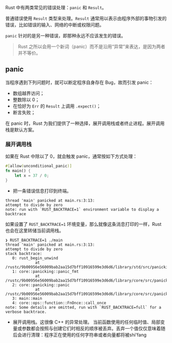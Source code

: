 Rust 中有两类常见的错误处理：`panic` 和 `Result`。

普通错误使用 `Result` 类型来处理。`Result` 通常用以表示由程序外部的事物引发的错误，比如错误的输入、网络的中断或权限问题。

`panic` 针对的是另一种错误，即那种永远不应该发生的错误。

> Rust 之所以会用一个新词（panic）而不是沿用“异常”来表达，是因为两者并不等价。

## panic

当程序遇到下列问题时，就可以断定程序自身存在 Bug，故而引发 panic：

- 数组越界访问；
- 整数除以 0；
- 在恰好为 `Err` 的 `Result` 上调用 `.expect()`；
- 断言失败；

在 panic 时，Rust 为我们提供了一种选择，展开调用栈或者终止进程。展开调用栈是默认方案。

### 展开调用栈

如果在 Rust 中除以了 0，就会触发 panic，通常按如下方式处理：

```rust
#[allow(unconditional_panic)]
fn main() {
    let x = 37 / 0;
}
```

- 把一条错误信息打印到终端。
```shell
thread 'main' panicked at main.rs:3:13:
attempt to divide by zero
note: run with `RUST_BACKTRACE=1` environment variable to display a backtrace
```
如果设置了 `RUST_BACKTRACE=1` 环境变量，那么就像这条消息打印的一样，Rust 也会在这里转储当前调用栈。
```shell
❯ RUST_BACKTRACE=1 ./main
thread 'main' panicked at main.rs:3:13:
attempt to divide by zero
stack backtrace:
   0: rust_begin_unwind
             at /rustc/9b00956e56009bab2aa15d7bff10916599e3d6d6/library/std/src/panicking.rs:645:5
   1: core::panicking::panic_fmt
             at /rustc/9b00956e56009bab2aa15d7bff10916599e3d6d6/library/core/src/panicking.rs:72:14
   2: core::panicking::panic
             at /rustc/9b00956e56009bab2aa15d7bff10916599e3d6d6/library/core/src/panicking.rs:145:5
   3: main::main
   4: core::ops::function::FnOnce::call_once
note: Some details are omitted, run with `RUST_BACKTRACE=full` for a verbose backtrace.
```

- 展开调用栈。这很像 C++ 的异常处理。
	当前函数使用的任何临时值、局部变量或参数都会按照与创建它们时相反的顺序被丢弃。丢弃一个值仅仅意味着随后会进行清理：程序正在使用的任何字符串或者向量都将被shi'fang